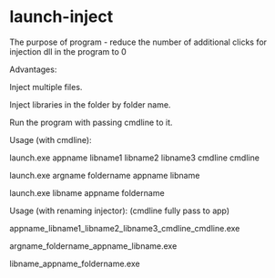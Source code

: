 # launch-inject

The purpose of program - reduce the number of additional clicks for injection dll in the program to 0

Advantages:

Inject multiple files.

Inject libraries in the folder by folder name.

Run the program with passing cmdline to it.


Usage (with cmdline):

launch.exe appname libname1 libname2 libname3 cmdline cmdline

launch.exe argname foldername appname libname

launch.exe libname appname foldername


Usage (with renaming injector): (cmdline fully pass to app)

appname_libname1_libname2_libname3_cmdline_cmdline.exe

argname_foldername_appname_libname.exe

libname_appname_foldername.exe

